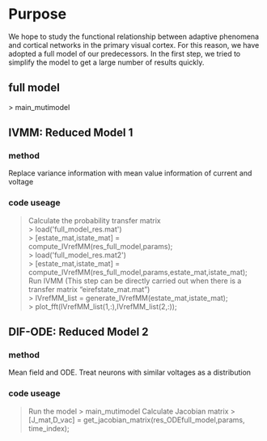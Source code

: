 Purpose
======
We hope to study the functional relationship between adaptive phenomena and cortical networks in the primary visual cortex. For this reason, we have adopted a full model of our predecessors.
In the first step, we tried to simplify the model to get a large number of results quickly.

## full model
\> main_mutimodel  

## IVMM: Reduced Model 1
### method
Replace variance information with mean value information of current and voltage  

### code useage
> Calculate the probability transfer matrix  
\> load('full_model_res.mat')  
\> \[estate_mat,istate_mat] = compute_IVrefMM(res_full_model,params);  
\> load('full_model_res.mat2')  
\> \[estate_mat,istate_mat] = compute_IVrefMM(res_full_model,params,estate_mat,istate_mat);  
> Run IVMM (This step can be directly carried out when there is a transfer matrix “eirefstate_mat.mat”)  
\> IVrefMM_list = generate_IVrefMM(estate_mat,istate_mat);  
\> plot_fft(IVrefMM_list(1,:),IVrefMM_list(2,:));  

## DIF-ODE: Reduced Model 2
### method
Mean field and ODE. Treat neurons with similar voltages as a distribution

### code useage
> Run the model
\> main_mutimodel
> Calculate Jacobian matrix
\> [J_mat,D_vac] = get_jacobian_matrix(res_ODEfull_model,params, time_index);
